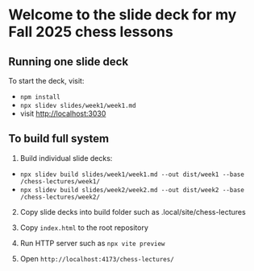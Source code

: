 # Welcome to the slide deck for my Fall 2025 chess lessons

## Running one slide deck
To start the deck, visit:

- `npm install`
- `npx slidev slides/week1/week1.md`
- visit <http://localhost:3030>

## To build full system
1. Build individual slide decks: 
- `npx slidev build slides/week1/week1.md --out dist/week1 --base /chess-lectures/week1/`
- `npx slidev build slides/week2/week2.md --out dist/week2 --base /chess-lectures/week2/`

2. Copy slide decks into build folder such as .local/site/chess-lectures

3. Copy `index.html` to the root repository

4. Run HTTP server such as `npx vite preview`

5. Open `http://localhost:4173/chess-lectures/`